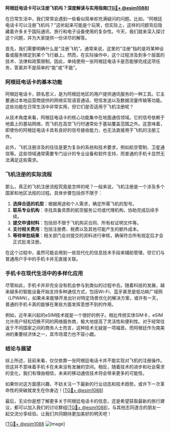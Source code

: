 **阿根廷电话卡可以注册飞机吗？深度解读与实用指南[[TG💪+ @esim1088](https://t.me/s/esim1088)]**

在日常生活中，我们常常会遇到一些看似简单却充满疑问的问题。比如，“阿根廷电话卡可以注册飞机吗？”这听起来可能是个玩笑，但实际上，这样的问题背后隐藏着许多关于国际通讯、旅行和电子设备使用的复杂性。今天，我们就来深入探讨这个问题，并为大家提供一份详尽的解答。

首先，我们需要明确什么是“注册飞机”。通常来说，这里的“注册”指的是将某种设备或服务绑定到某个飞行器上。然而，在实际操作中，这个过程涉及到多个层面的技术、法律和政策限制。因此，单纯使用一张阿根廷电话卡是否能够完成这项任务，答案并不是简单的“能”或“不能”。

### 阿根廷电话卡的基本功能

阿根廷电话卡，顾名思义，是为阿根廷地区的用户提供通讯服务的一种工具。它主要通过本地运营商提供的网络实现语音通话、短信发送以及数据流量传输等功能。这些功能在日常生活中非常实用，但它们是否适用于飞机注册呢？

从技术角度来看，阿根廷电话卡的核心功能集中在地面通信领域。它的信号依赖于地面上的基站网络，而飞机在高空飞行时通常处于基站覆盖范围之外。这意味着，即使你的阿根廷电话卡具有良好的信号接收能力，也无法直接用于飞机的注册工作。

此外，飞机注册涉及的往往是更为复杂的系统和技术要求，例如航空管制、卫星通信等。这些领域通常需要专门设计的专业设备和软件支持，而普通的手机卡显然无法满足这些需求。

### 飞机注册的实际流程

那么，真正的飞机注册流程究竟是怎样的呢？一般来说，飞机注册是一个涉及多个国家和地区法规的过程。具体步骤包括但不限于：

1. **选择合适的机型**：根据用途和个人需求，确定所需飞机的型号。
2. **联系专业机构**：寻找具备资质的航空服务公司或代理机构，协助完成后续手续。
3. **提交申请材料**：包括但不限于飞机购买合同、所有权证明文件等。
4. **支付相关费用**：包括注册费、税费以及其他可能产生的额外成本。
5. **等待审批结果**：相关部门会对提交的资料进行审核，确保符合所有规定后才会正式批准注册。

在这个过程中，虽然可能会用到一些现代化的信息技术手段来辅助管理，但它们与普通用户手中的手机卡并无直接关联。

### 手机卡在现代生活中的多样化应用

尽管如此，手机卡并非完全没有机会参与到类似的过程中去。随着科技的发展，越来越多的智能设备开始支持多种通信方式，包括Wi-Fi、蓝牙甚至是低功耗广域网（LPWAN）。如果未来能够开发出针对特定场景优化的解决方案，或许有一天，普通的手机卡真的能够在某些方面发挥意想不到的作用。

例如，近年来兴起的eSIM技术就是一个很好的例子。相比传统实体SIM卡，eSIM允许用户轻松切换不同的网络服务商，极大地提高了灵活性和便利性。对于经常往返于不同国家之间的商务人士而言，这种技术无疑是一项福音。而阿根廷作为南美洲的重要经济体之一，其市场潜力也不容小觑。

### 结论与展望

综上所述，目前来看，仅仅依靠一张阿根廷电话卡并不能实现对飞机的注册操作。但这并不意味着手机卡在未来没有发展的空间。相反，随着技术的进步和社会需求的变化，我们有理由相信，未来的移动通信技术将会带来更多的可能性。

如果你对这方面感兴趣，不妨关注一下最新的行业动态和技术趋势。或许下一次革命性的突破就发生在你身边！[[TG💪+ @esim1088](https://t.me/s/esim1088)]

最后，无论你是想了解更多关于阿根廷电话卡的信息，还是希望获取最新的旅行建议，都可以加入我们的讨论群组[[TG💪+ @esim1088](https://t.me/s/esim1088)]，与其他志同道合的朋友一起交流分享经验。让我们共同期待更加美好的明天吧！

[[TG💪+ @esim1088](https://t.me/s/esim1088) ![Image](https://i.postimg.cc/4NQfJmqS/Snipaste-2025-05-13-00-14-12.png)]